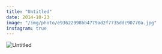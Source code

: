 ```yaml
---
title: "Untitled"
date: 2014-10-23
image: "/img/photo/e93622998bb4779ad2f7735ddc90770a.jpg"
instagram: true
---
```


![Untitled](/img/photo/e93622998bb4779ad2f7735ddc90770a.jpg)
